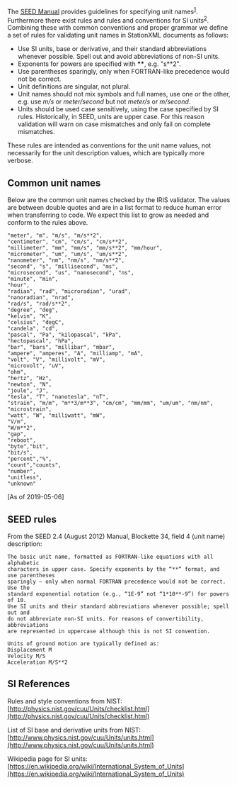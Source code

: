 The [SEED Manual](http://www.fdsn.org/publications/) provides guidelines for specifying unit names<sup>[1](#seed-rules)</sup>.  Furthermore there exist rules and rules and conventions for SI units<sup>[2](#si-references)</sup>.  Combining these with common conventions and proper grammar we define a set of rules for validating unit names in StationXML documents as follows:

* Use SI units, base or derivative, and their standard abbreviations whenever possible.  Spell out and avoid abbreviations of non-SI units.
* Exponents for powers are specified with <b>\*\*</b>, e.g. "s\*\*2".
* Use parentheses sparingly, only when FORTRAN-like precedence would not be correct.
* Unit definitions are singular, not plural.
* Unit names should not mix symbols and full names, use one or the other, e.g. use *m/s* or *meter/second* but not *meter/s* or *m/second*.
* Units should be used case sensitively, using the case specified by SI rules.  Historically, in SEED, units are upper case.  For this reason validation will warn on case mismatches and only fail on complete mismatches.

These rules are intended as conventions for the unit name values, not necessarily for the unit description values, which are typically more verbose.

## Common unit names

Below are the common unit names checked by the IRIS validator.  The values are between double quotes and are in a list format to reduce human error when transferring to code.  We expect this list to grow as needed and conform to the rules above.

    "meter", "m", "m/s", "m/s**2",
    "centimeter", "cm", "cm/s", "cm/s**2",
    "millimeter", "mm", "mm/s", "mm/s**2", "mm/hour",
    "micrometer", "um", "um/s", "um/s**2",
    "nanometer", "nm", "nm/s", "nm/s**2",
    "second", "s", "millisecond", "ms", 
    "microsecond", "us", "nanosecond", "ns",
    "minute", "min",
    "hour",
    "radian", "rad", "microradian", "urad", 
    "nanoradian", "nrad",
    "rad/s", "rad/s**2",
    "degree", "deg",
    "kelvin", "K",
    "celsius", "degC",
    "candela", "cd",
    "pascal", "Pa", "kilopascal", "kPa", 
    "hectopascal", "hPa",
    "bar", "bars", "millibar", "mbar",
    "ampere", "amperes", "A", "milliamp", "mA",
    "volt", "V", "millivolt", "mV", 
    "microvolt", "uV",
    "ohm",
    "hertz", "Hz",
    "newton", "N",
    "joule", "J",
    "tesla", "T", "nanotesla", "nT",
    "strain", "m/m", "m**3/m**3", "cm/cm", "mm/mm", "um/um", "nm/nm", 
    "microstrain",
    "watt", "W", "milliwatt", "mW",
    "V/m",
    "W/m**2",
    "gap",
    "reboot",
    "byte","bit",
    "bit/s",
    "percent","%",
    "count","counts",
    "number",
    "unitless",
    "unknown"

[As of 2019-05-06]
## SEED rules

From the SEED 2.4 (August 2012) Manual, Blockette 34, field 4 (unit name) description:

    The basic unit name, formatted as FORTRAN-like equations with all alphabetic
    characters in upper case. Specify exponents by the “**” format, and use parentheses
    sparingly — only when normal FORTRAN precedence would not be correct. Use the
    standard exponential notation (e.g., “1E-9” not “1*10**-9”) for powers of 10.
    Use SI units and their standard abbreviations whenever possible; spell out and
    do not abbreviate non-SI units. For reasons of convertibility, abbreviations
    are represented in uppercase although this is not SI convention.

    Units of ground motion are typically defined as:
    Displacement M
    Velocity M/S
    Acceleration M/S**2


## SI References

Rules and style conventions from NIST: [http://physics.nist.gov/cuu/Units/checklist.html](http://physics.nist.gov/cuu/Units/checklist.html)

List of SI base and derivative units from NIST: [http://www.physics.nist.gov/cuu/Units/units.html](http://www.physics.nist.gov/cuu/Units/units.html)

Wikipedia page for SI units: [https://en.wikipedia.org/wiki/International_System_of_Units](https://en.wikipedia.org/wiki/International_System_of_Units)

